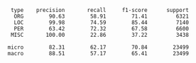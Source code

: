                 type    precision       recall     f1-score      support
                 ORG        90.63        58.91        71.41         6321
                 LOC        99.98        74.59        85.44         7140
                 PER        63.42        72.32        67.58         6600
                MISC       100.00        22.86        37.22         3438

               micro        82.31        62.17        70.84        23499
               macro        88.51        57.17        65.41        23499